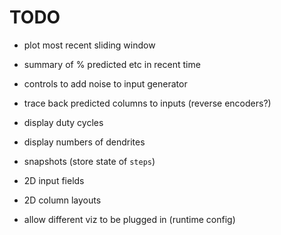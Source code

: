 # TODO

* plot most recent sliding window

* summary of % predicted etc in recent time

* controls to add noise to input generator

* trace back predicted columns to inputs (reverse encoders?)

* display duty cycles
* display numbers of dendrites
* snapshots (store state of `steps`)
* 2D input fields
* 2D column layouts

* allow different viz to be plugged in (runtime config)
